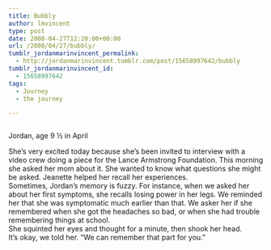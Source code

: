 ```yaml
---
title: Bubbly
author: lmvincent
type: post
date: 2008-04-27T12:20:00+00:00
url: /2008/04/27/bubbly/
tumblr_jordanmarinvincent_permalink:
  - http://jordanmarinvincent.tumblr.com/post/15658997642/bubbly
tumblr_jordanmarinvincent_id:
  - 15658997642
tags:
  - Journey
  - the journey

---
```

<a href="http://www.flickr.com/photos/larryvincent/2445846273/" title="photo sharing" target="_blank" rel="noopener"><img src="http://farm4.static.flickr.com/3145/2445846273_17763623b4_m.jpg" alt="" /></a>

Jordan, age 9 &frac12; in April

She&rsquo;s very excited today because she&rsquo;s been invited to interview with a video crew doing a piece for the Lance Armstrong Foundation. This morning she asked her mom about it. She wanted to know what questions she might be asked. Jeanette helped her recall her experiences.  
Sometimes, Jordan&rsquo;s memory is fuzzy. For instance, when we asked her about her first symptoms, she recalls losing power in her legs. We reminded her that she was symptomatic much earlier than that. We asker her if she remembered when she got the headaches so bad, or when she had trouble remembering things at school.  
She squinted her eyes and thought for a minute, then shook her head.  
It&rsquo;s okay, we told her. &ldquo;We can remember that part for you.&rdquo;

<div class="blogger-post-footer">
  <img loading="lazy" width="1" height="1" src="https://blogger.googleusercontent.com/tracker/9039099668816362935-3369619361192651307?l=jordansjourney2.blogspot.com" alt="" />
</div>